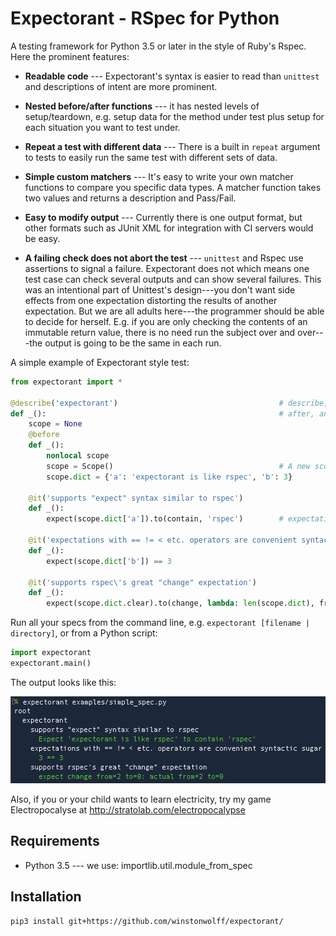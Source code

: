 Expectorant - RSpec for Python
==============================

A testing framework for Python 3.5 or later in the style of Ruby's Rspec.  Here
the prominent features:

* __Readable code__ --- Expectorant's syntax is easier to read than `unittest` and
  descriptions of intent are more prominent.

* __Nested before/after functions__ --- it has nested levels of setup/teardown,
  e.g. setup data for the method under test plus setup for each situation you
  want to test under.

* __Repeat a test with different data__ --- There is a built in `repeat` argument to
tests to easily run the same test with different sets of data.

* __Simple custom matchers__ --- It's easy to write your own matcher
  functions to compare you specific data types. A matcher function takes two
  values and returns a description and Pass/Fail.

* __Easy to modify output__ --- Currently there is one output format, but other
  formats such as JUnit XML for integration with CI servers would be easy.

* __A failing check does not abort the test__ --- `unittest` and Rspec use
  assertions to signal a failure. Expectorant does not which means one test
  case can check several outputs and can show several failures.  This was an
  intentional part of Unittest's design---you don't want side effects from one
  expectation distorting the results of another expectation.  But we are all
  adults here---the programmer should be able to decide for herself.  E.g. if
  you are only checking the contents of an immutable return value, there is no
  need run the subject over and over---the output is going to be the same in
  each run.

A simple example of Expectorant style test:

```python
from expectorant import *

@describe('expectorant')                                    # describe, context, before,
def _():                                                    # after, and it, just like RSpec
    scope = None
    @before
    def _():
        nonlocal scope
        scope = Scope()                                     # A new scope every test run
        scope.dict = {'a': 'expectorant is like rspec', 'b': 3}

    @it('supports "expect" syntax similar to rspec')
    def _():
        expect(scope.dict['a']).to(contain, 'rspec')        # expectations are similar to RSpec

    @it('expectations with == != < etc. operators are convenient syntactic sugar')
    def _():
        expect(scope.dict['b']) == 3

    @it('supports rspec\'s great "change" expectation')
    def _():
        expect(scope.dict.clear).to(change, lambda: len(scope.dict), frm=2, to=0)
```

Run all your specs from the command line, e.g. `expectorant [filename | directory]`,
or from a Python script:

```python
import expectorant
expectorant.main()
```

The output looks like this:

<img src="./docs/simple_spec.png" width=537 height=139 />

Also, if you or your child wants to learn electricity, try my game
Electropocalyse at http://stratolab.com/electropocalypse

Requirements
------------
* Python 3.5 --- we use: importlib.util.module_from_spec

Installation
------------

```
pip3 install git+https://github.com/winstonwolff/expectorant/
```

